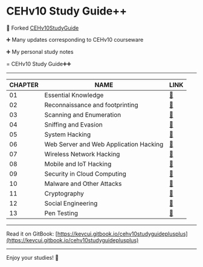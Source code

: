 # CEHv10 Study Guide++

:notebook: Forked [CEHv10StudyGuide](https://github.com/scottymcraig/CEHv10StudyGuide)

:heavy_plus_sign: Many updates corresponding to CEHv10 courseware

:heavy_plus_sign: My personal study notes

= CEHv10 Study Guide:heavy_plus_sign::heavy_plus_sign:

---

| CHAPTER | NAME                                   | LINK                                                   |
| ------- | -------------------------------------- | ------------------------------------------------------ |
| 01      | Essential Knowledge                    | [:link:](01-Essential_Knowledge.md)                    |
| 02      | Reconnaissance and footprinting        | [:link:](02-Reconnaissance_and_footprinting.md)        |
| 03      | Scanning and Enumeration               | [:link:](03-Scanning_and_Enumeration.md)               |
| 04      | Sniffing and Evasion                   | [:link:](04-Sniffing_and_Evasion.md)                   |
| 05      | System Hacking                         | [:link:](05-System_Hacking.md)                         |
| 06      | Web Server and Web Application Hacking | [:link:](06-Web_Server_and_Web_Application_Hacking.md) |
| 07      | Wireless Network Hacking               | [:link:](07-Wireless_Network_Hacking.md)               |
| 08      | Mobile and IoT Hacking                 | [:link:](08-Mobile_and_IoT_Hacking.md)                 |
| 09      | Security in Cloud Computing            | [:link:](09-Security_in_Cloud_Computing.md)            |
| 10      | Malware and Other Attacks              | [:link:](10-Malware_and_Other_Attacks.md)              |
| 11      | Cryptography                           | [:link:](11-Cryptography.md)                           |
| 12      | Social Engineering                     | [:link:](12-Social_Engineering.md)                     |
| 13      | Pen Testing                            | [:link:](13-Pen_Testing.md)                            |

---

Read it on GitBook: [https://kevcui.gitbook.io/cehv10studyguideplusplus](https://kevcui.gitbook.io/cehv10studyguideplusplus)

---

Enjoy your studies! :tada:
